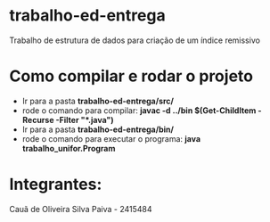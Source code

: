 # trabalho-ed-entrega
Trabalho de estrutura de dados para criação de um índice remissivo

# Como compilar e rodar o projeto
- Ir para a pasta **trabalho-ed-entrega/src/**
- rode o comando para compilar: **javac -d ../bin $(Get-ChildItem -Recurse -Filter "*.java")**
- Ir para a pasta **trabalho-ed-entrega/bin/**
- rode o comando para executar o programa: **java trabalho_unifor.Program**

# Integrantes:
Cauã de Oliveira Silva Paiva - 2415484

